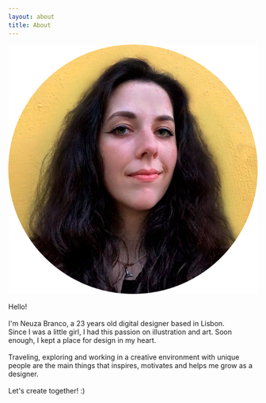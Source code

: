 ```yaml
---
layout: about
title: About
---
```



![pic](/assets/images/pic.png)

Hello!<br><br>I'm Neuza Branco, a 23 years old digital designer based in Lisbon.<br>Since I was a little girl, I had this passion on illustration and art. Soon enough, I kept a place for design in my heart.<br><br>Traveling, exploring and working in a creative environment with unique people are the main things that inspires, motivates and helps me grow as a designer.<br><br>	Let's create together! :)
